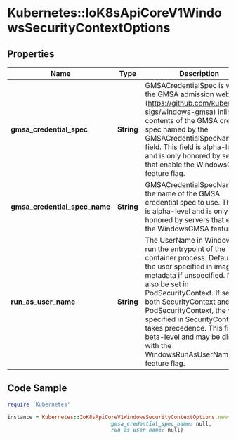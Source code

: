 # Kubernetes::IoK8sApiCoreV1WindowsSecurityContextOptions

## Properties

Name | Type | Description | Notes
------------ | ------------- | ------------- | -------------
**gmsa_credential_spec** | **String** | GMSACredentialSpec is where the GMSA admission webhook (https://github.com/kubernetes-sigs/windows-gmsa) inlines the contents of the GMSA credential spec named by the GMSACredentialSpecName field. This field is alpha-level and is only honored by servers that enable the WindowsGMSA feature flag. | [optional] 
**gmsa_credential_spec_name** | **String** | GMSACredentialSpecName is the name of the GMSA credential spec to use. This field is alpha-level and is only honored by servers that enable the WindowsGMSA feature flag. | [optional] 
**run_as_user_name** | **String** | The UserName in Windows to run the entrypoint of the container process. Defaults to the user specified in image metadata if unspecified. May also be set in PodSecurityContext. If set in both SecurityContext and PodSecurityContext, the value specified in SecurityContext takes precedence. This field is beta-level and may be disabled with the WindowsRunAsUserName feature flag. | [optional] 

## Code Sample

```ruby
require 'Kubernetes'

instance = Kubernetes::IoK8sApiCoreV1WindowsSecurityContextOptions.new(gmsa_credential_spec: null,
                                 gmsa_credential_spec_name: null,
                                 run_as_user_name: null)
```



